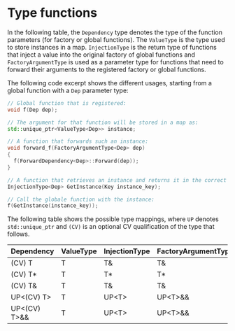 # Type functions

In the following table, the `Dependency` type denotes the type of the function parameters (for factory or global functions). The `ValueType` is the type used to store instances in a map. `InjectionType` is the return type of functions that inject a value into the original factory of global functions and `FactoryArgumentType` is used as a parameter type for functions that need to forward their arguments to the registered factory or global functions.

The following code excerpt shows the different usages, starting from a global function with a `Dep` parameter type:

```c++
// Global function that is registered:
void f(Dep dep);

// The argument for that function will be stored in a map as:
std::unique_ptr<ValueType<Dep>> instance;

// A function that forwards such an instance:
void forward_f(FactoryArgumentType<Dep> dep)
{
  f(ForwardDependency<Dep>::Forward(dep));
}

// A function that retrieves an instance and returns it in the correct type to be injected into the global function:
InjectionType<Dep> GetInstance(Key instance_key);

// Call the globale function with the instance:
f(GetInstance(instance_key));
```

The following table shows the possible type mappings, where `UP` denotes `std::unique_ptr` and `(CV)` is an optional CV qualification of the type that follows.

| Dependency   | ValueType | InjectionType | FactoryArgumentType |
| ------------ | --------- | ------------- | ------------------- |
| (CV) T       | T         | T&            | T&                  |
| (CV) T*      | T         | T*            | T*                  |
| (CV) T&      | T         | T&            | T&                  |
| UP<(CV) T>   | T         | UP\<T>        | UP\<T>&&            |
| UP<(CV) T>&& | T         | UP\<T>        | UP\<T>&&            |

